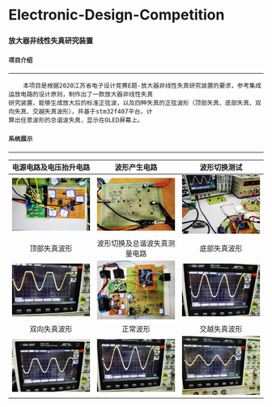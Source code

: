 # Electronic-Design-Competition

###  `放大器非线性失真研究装置`

#### `项目介绍`
-------

        本项目是根据2020江苏省电子设计竞赛E题-放大器非线性失真研究装置的要求，参考集成运放电路的设计原则，制作出了一款放大器非线性失真
    研究装置，能够生成放大后的标准正弦波，以及四种失真的正弦波形（顶部失真、底部失真、双向失真、交越失真波形），并基于stm32f407平台，计
    算出任意波形的总谐波失真，显示在OLED屏幕上。
    
#### `系统展示`
-------
|   电源电路及电压抬升电路    |   波形产生电路    |   波形切换测试    |   
|:---------------:|:---------------:|:---------------:| 
|![image10](https://github.com/GTshenmi/Electronic-Design-Competition/blob/main/Display%20Image/10.JPG)|![image12](https://github.com/GTshenmi/Electronic-Design-Competition/blob/main/Display%20Image/12.jpg)|![image11](https://github.com/GTshenmi/Electronic-Design-Competition/blob/main/Display%20Image/11.jpeg)|
|   顶部失真波形    |波形切换及总谐波失真测量电路|   底部失真波形    |   
|![image4](https://github.com/GTshenmi/Electronic-Design-Competition/blob/main/Display%20Image/4.jpeg)|![image3](https://github.com/GTshenmi/Electronic-Design-Competition/blob/main/Display%20Image/3.jpeg)|![image5](https://github.com/GTshenmi/Electronic-Design-Competition/blob/main/Display%20Image/5.jpeg)|
|   双向失真波形    |    正常波形             |      交越失真波形            |   
|![image7](https://github.com/GTshenmi/Electronic-Design-Competition/blob/main/Display%20Image/7.jpeg)|![image6](https://github.com/GTshenmi/Electronic-Design-Competition/blob/main/Display%20Image/6.jpeg)|![image8](https://github.com/GTshenmi/Electronic-Design-Competition/blob/main/Display%20Image/8.jpeg)|



